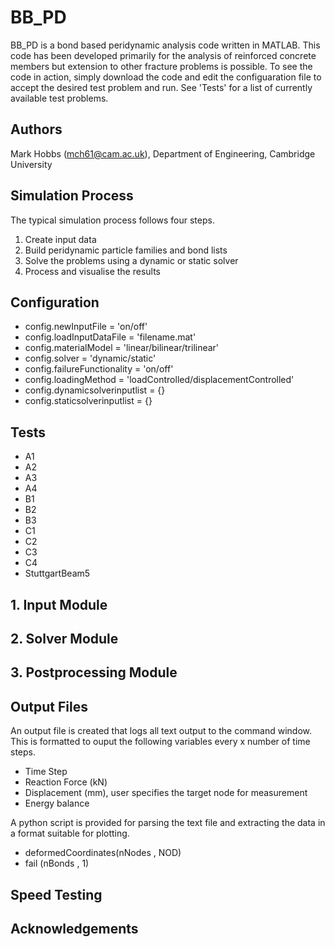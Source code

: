  # BB_PD
BB_PD is a bond based peridynamic analysis code written in MATLAB. This code has been developed primarily for the analysis of reinforced concrete members but extension to other fracture problems is possible.
To see the code in action, simply download the code and edit the configuaration file to accept the desired test problem and run. See 'Tests' for a list of currently available test problems. 

## Authors
Mark Hobbs (mch61@cam.ac.uk), Department of Engineering, Cambridge University

## Simulation Process
The typical simulation process follows four steps.
1. Create input data
2. Build peridynamic particle families and bond lists
3. Solve the problems using a dynamic or static solver
4. Process and visualise the results

## Configuration
- config.newInputFile = 'on/off'
- config.loadInputDataFile = 'filename.mat'
- config.materialModel = 'linear/bilinear/trilinear'
- config.solver = 'dynamic/static'
- config.failureFunctionality = 'on/off'
- config.loadingMethod = 'loadControlled/displacementControlled'
- config.dynamicsolverinputlist = {}
- config.staticsolverinputlist = {}


## Tests
- A1
- A2
- A3
- A4
- B1
- B2
- B3
- C1
- C2
- C3
- C4
- StuttgartBeam5

## 1. Input Module

## 2. Solver Module

## 3. Postprocessing Module

## Output Files
An output file is created that logs all text output to the command window. This is formatted to ouput the following variables every
x number of time steps.
- Time Step
- Reaction Force (kN)
- Displacement (mm), user specifies the target node for measurement
- Energy balance 

A python script is provided for parsing the text file and extracting the data in a format suitable for plotting.

- deformedCoordinates(nNodes , NOD)
- fail (nBonds , 1)

## Speed Testing

## Acknowledgements


